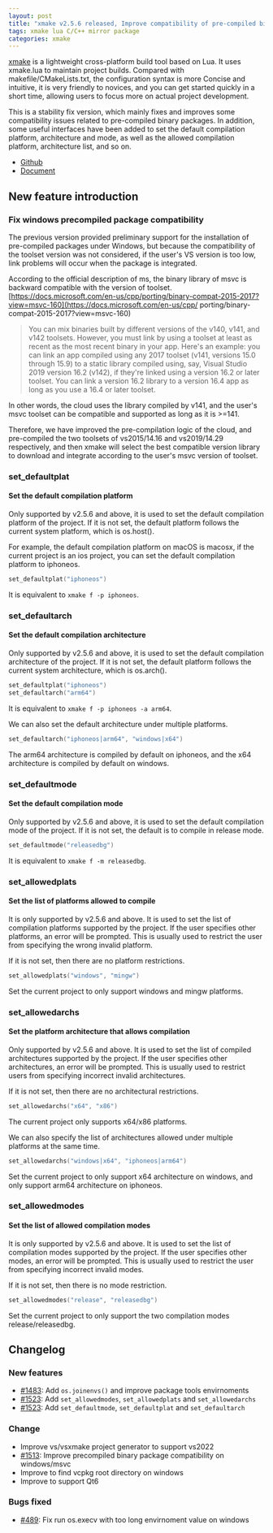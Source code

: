 ```yaml
---
layout: post
title: "xmake v2.5.6 released, Improve compatibility of pre-compiled binary package"
tags: xmake lua C/C++ mirror package
categories: xmake
---
```


[xmake](https://github.com/xmake-io/xmake) is a lightweight cross-platform build tool based on Lua. It uses xmake.lua to maintain project builds. Compared with makefile/CMakeLists.txt, the configuration syntax is more Concise and intuitive, it is very friendly to novices, and you can get started quickly in a short time, allowing users to focus more on actual project development.

This is a stability fix version, which mainly fixes and improves some compatibility issues related to pre-compiled binary packages. In addition, some useful interfaces have been added to set the default compilation platform, architecture and mode, as well as the allowed compilation platform, architecture list, and so on.

* [Github](https://github.com/xmake-io/xmake)
* [Document](https://xmake.io/)

## New feature introduction

### Fix windows precompiled package compatibility

The previous version provided preliminary support for the installation of pre-compiled packages under Windows, but because the compatibility of the toolset version was not considered, if the user's VS version is too low, link problems will occur when the package is integrated.

According to the official description of ms, the binary library of msvc is backward compatible with the version of toolset. [https://docs.microsoft.com/en-us/cpp/porting/binary-compat-2015-2017?view=msvc-160](https://docs.microsoft.com/en-us/cpp/ porting/binary-compat-2015-2017?view=msvc-160)

> You can mix binaries built by different versions of the v140, v141, and v142 toolsets. However, you must link by using a toolset at least as recent as the most recent binary in your app. Here's an example: you can link an app compiled using any 2017 toolset (v141, versions 15.0 through 15.9) to a static library compiled using, say, Visual Studio 2019 version 16.2 (v142), if they're linked using a version 16.2 or later toolset. You can link a version 16.2 library to a version 16.4 app as long as you use a 16.4 or later toolset.

In other words, the cloud uses the library compiled by v141, and the user's msvc toolset can be compatible and supported as long as it is >=141.

Therefore, we have improved the pre-compilation logic of the cloud, and pre-compiled the two toolsets of vs2015/14.16 and vs2019/14.29 respectively, and then xmake will select the best compatible version library to download and integrate according to the user's msvc version of toolset.








### set_defaultplat

#### Set the default compilation platform

Only supported by v2.5.6 and above, it is used to set the default compilation platform of the project. If it is not set, the default platform follows the current system platform, which is os.host().

For example, the default compilation platform on macOS is macosx, if the current project is an ios project, you can set the default compilation platform to iphoneos.

```lua
set_defaultplat("iphoneos")
```

It is equivalent to `xmake f -p iphoneos`.

### set_defaultarch

#### Set the default compilation architecture

Only supported by v2.5.6 and above, it is used to set the default compilation architecture of the project. If it is not set, the default platform follows the current system architecture, which is os.arch().

```lua
set_defaultplat("iphoneos")
set_defaultarch("arm64")
```

It is equivalent to `xmake f -p iphoneos -a arm64`.

We can also set the default architecture under multiple platforms.

```lua
set_defaultarch("iphoneos|arm64", "windows|x64")
```

The arm64 architecture is compiled by default on iphoneos, and the x64 architecture is compiled by default on windows.

### set_defaultmode

#### Set the default compilation mode

Only supported by v2.5.6 and above, it is used to set the default compilation mode of the project. If it is not set, the default is to compile in release mode.

```lua
set_defaultmode("releasedbg")
```

It is equivalent to `xmake f -m releasedbg`.

### set_allowedplats

#### Set the list of platforms allowed to compile

It is only supported by v2.5.6 and above. It is used to set the list of compilation platforms supported by the project. If the user specifies other platforms, an error will be prompted. This is usually used to restrict the user from specifying the wrong invalid platform.

If it is not set, then there are no platform restrictions.

```lua
set_allowedplats("windows", "mingw")
```

Set the current project to only support windows and mingw platforms.

### set_allowedarchs

#### Set the platform architecture that allows compilation

Only supported by v2.5.6 and above. It is used to set the list of compiled architectures supported by the project. If the user specifies other architectures, an error will be prompted. This is usually used to restrict users from specifying incorrect invalid architectures.

If it is not set, then there are no architectural restrictions.

```lua
set_allowedarchs("x64", "x86")
```

The current project only supports x64/x86 platforms.

We can also specify the list of architectures allowed under multiple platforms at the same time.

```lua
set_allowedarchs("windows|x64", "iphoneos|arm64")
```

Set the current project to only support x64 architecture on windows, and only support arm64 architecture on iphoneos.

### set_allowedmodes

#### Set the list of allowed compilation modes

It is only supported by v2.5.6 and above. It is used to set the list of compilation modes supported by the project. If the user specifies other modes, an error will be prompted. This is usually used to restrict the user from specifying incorrect invalid modes.

If it is not set, then there is no mode restriction.

```lua
set_allowedmodes("release", "releasedbg")
```

Set the current project to only support the two compilation modes release/releasedbg.

## Changelog

### New features

* [#1483](https://github.com/xmake-io/xmake/issues/1483): Add `os.joinenvs()` and improve package tools envirnoments
* [#1523](https://github.com/xmake-io/xmake/issues/1523): Add `set_allowedmodes`, `set_allowedplats` and `set_allowedarchs`
* [#1523](https://github.com/xmake-io/xmake/issues/1523): Add `set_defaultmode`, `set_defaultplat` and `set_defaultarch`

### Change

* Improve vs/vsxmake project generator to support vs2022
* [#1513](https://github.com/xmake-io/xmake/issues/1513): Improve precompiled binary package compatibility on windows/msvc
* Improve to find vcpkg root directory on windows
* Improve to support Qt6

### Bugs fixed

* [#489](https://github.com/xmake-io/xmake-repo/pull/489): Fix run os.execv with too long envirnoment value on windows

